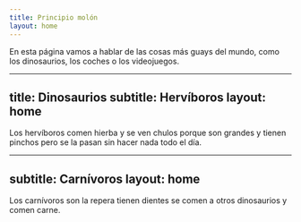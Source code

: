 ```yaml
---
title: Principio molón
layout: home
---
```


En esta página vamos a hablar de las cosas más guays del mundo, como los dinosaurios, los coches o los videojuegos.

----
title: Dinosaurios
subtitle: Hervíboros
layout: home
----

Los hervíboros comen hierba y se ven chulos porque son grandes y tienen pinchos pero se la pasan sin hacer nada todo el día.

----
subtitle: Carnívoros
layout: home
----

Los carnívoros son la repera tienen dientes se comen a otros dinosaurios y comen carne.
[^1]: [It can take up to 10 minutes for changes to your site to publish after you push the changes to GitHub](https://docs.github.com/en/pages/setting-up-a-github-pages-site-with-jekyll/creating-a-github-pages-site-with-jekyll#creating-your-site).

[Just the Docs]: https://just-the-docs.github.io/just-the-docs/
[GitHub Pages]: https://docs.github.com/en/pages
[README]: https://github.com/just-the-docs/just-the-docs-template/blob/main/README.md
[Jekyll]: https://jekyllrb.com
[GitHub Pages / Actions workflow]: https://github.blog/changelog/2022-07-27-github-pages-custom-github-actions-workflows-beta/
[use this template]: https://github.com/just-the-docs/just-the-docs-template/generate
